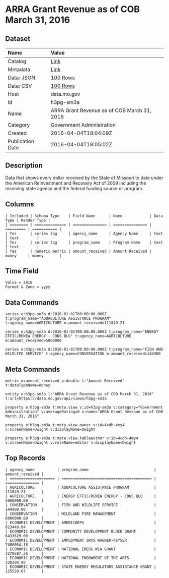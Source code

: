 # ARRA Grant Revenue as of COB March 31, 2016

## Dataset

| Name | Value |
| :--- | :---- |
| Catalog | [Link](https://catalog.data.gov/dataset/arra-grant-revenue-as-of-cob-march-31-2016) |
| Metadata | [Link](https://data.mo.gov/api/views/h3pg-sm3a) |
| Data: JSON | [100 Rows](https://data.mo.gov/api/views/h3pg-sm3a/rows.json?max_rows=100) |
| Data: CSV | [100 Rows](https://data.mo.gov/api/views/h3pg-sm3a/rows.csv?max_rows=100) |
| Host | data.mo.gov |
| Id | h3pg-sm3a |
| Name | ARRA Grant Revenue as of COB March 31, 2016 |
| Category | Government Administration |
| Created | 2016-04-04T18:04:09Z |
| Publication Date | 2016-04-04T18:05:02Z |

## Description

Data that shows every dollar received by the State of Missouri to date under the American Reinvestment and Recovery Act of 2009 including the receiving state agency and the federal funding source or program.

## Columns

```ls
| Included | Schema Type    | Field Name      | Name            | Data Type | Render Type |
| ======== | ============== | =============== | =============== | ========= | =========== |
| Yes      | series tag     | agency_name     | Agency Name     | text      | text        |
| Yes      | series tag     | program_name    | Program Name    | text      | text        |
| Yes      | numeric metric | amount_received | Amount Received | money     | money       |
```

## Time Field

```ls
Value = 2016
Format & Zone = yyyy
```

## Data Commands

```ls
series e:h3pg-sm3a d:2016-01-01T00:00:00.000Z t:program_name="AQUACULTURE ASSISTANCE PROGRAM" t:agency_name=AGRICULTURE m:amount_received=111849.21

series e:h3pg-sm3a d:2016-01-01T00:00:00.000Z t:program_name="ENERGY EFFIC/RENEW ENERGY - CONS BLO" t:agency_name=AGRICULTURE m:amount_received=5000000

series e:h3pg-sm3a d:2016-01-01T00:00:00.000Z t:program_name="FISH AND WILDLIFE SERVICE" t:agency_name=CONSERVATION m:amount_received=144900
```

## Meta Commands

```ls
metric m:amount_received p:double l:"Amount Received" t:dataTypeName=money

entity e:h3pg-sm3a l:"ARRA Grant Revenue as of COB March 31, 2016" t:url=https://data.mo.gov/api/views/h3pg-sm3a

property e:h3pg-sm3a t:meta.view v:id=h3pg-sm3a v:category="Government Administration" v:averageRating=0 v:name="ARRA Grant Revenue as of COB March 31, 2016"

property e:h3pg-sm3a t:meta.view.owner v:id=4cdh-4my4 v:screenName=Dwight v:displayName=Dwight

property e:h3pg-sm3a t:meta.view.tableauthor v:id=4cdh-4my4 v:screenName=Dwight v:roleName=editor v:displayName=Dwight
```

## Top Records

```ls
| agency_name          | program_name                             | amount_received | 
| ==================== | ======================================== | =============== | 
| AGRICULTURE          | AQUACULTURE ASSISTANCE PROGRAM           | 111849.21       | 
| AGRICULTURE          | ENERGY EFFIC/RENEW ENERGY - CONS BLO     | 5000000.00      | 
| CONSERVATION         | FISH AND WILDLIFE SERVICE                | 144900.00       | 
| CONSERVATION         | WILDLAND FIRE MANAGEMENT                 | 6000000.00      | 
| ECONOMIC DEVELOPMENT | AMERICORPS                               | 823449.04       | 
| ECONOMIC DEVELOPMENT | COMMUNITY DEVELOPMENT BLOCK GRANT        | 6433629.00      | 
| ECONOMIC DEVELOPMENT | EMPLOYMENT SRVS WAGNER-PEYSER            | 7400054.18      | 
| ECONOMIC DEVELOPMENT | NATIONAL EMERG WIA GRANT                 | 3270587.36      | 
| ECONOMIC DEVELOPMENT | NATIONAL ENDOWMENT OF THE ARTS           | 320200.00       | 
| ECONOMIC DEVELOPMENT | STATE ENERGY REGULATORS ASSISTANCE GRANT | 125520.67       | 
```